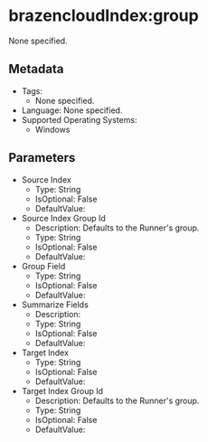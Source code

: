<!-- region Generated -->
# brazencloudIndex:group

None specified.

## Metadata

- Tags:
  - None specified.
- Language: None specified.
- Supported Operating Systems:
  - Windows

## Parameters

- Source Index
  - Type: String
  - IsOptional: False
  - DefaultValue: 
- Source Index Group Id
  - Description: Defaults to the Runner's group.
  - Type: String
  - IsOptional: False
  - DefaultValue: 
- Group Field
  - Type: String
  - IsOptional: False
  - DefaultValue: 
- Summarize Fields
  - Description: 
  - Type: String
  - IsOptional: False
  - DefaultValue: 
- Target Index
  - Type: String
  - IsOptional: False
  - DefaultValue: 
- Target Index Group Id
  - Description: Defaults to the Runner's group.
  - Type: String
  - IsOptional: False
  - DefaultValue: 
<!-- endregion -->
